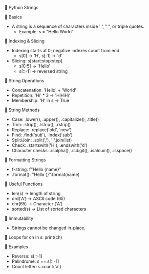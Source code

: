 🔹 Python Strings 

🔸 Basics
- A string is a sequence of characters inside ' ', " ", or triple quotes.
  - Example: s = "Hello World"

🔸 Indexing & Slicing
- Indexing starts at 0; negative indexes count from end.
  - s[0] → 'H', s[-1] → 'd'
- Slicing: s[start:stop:step]
  - s[0:5] → 'Hello'
  - s[::-1] → reversed string

🔸 String Operations
- Concatenation: 'Hello' + 'World'
- Repetition: 'Hi' * 3 → 'HiHiHi'
- Membership: 'H' in s → True

🔸 String Methods
- Case: .lower(), .upper(), .capitalize(), .title()
- Trim: .strip(), .lstrip(), .rstrip()
- Replace: .replace('old', 'new')
- Find: .find('sub'), .index('sub')
- Split/Join: .split(','), ' '.join(list)
- Check: .startswith('H'), .endswith('d')
- Character checks: .isalpha(), .isdigit(), .isalnum(), .isspace()

🔸 Formatting Strings
- f-string: f"Hello {name}"
- .format(): "Hello {}".format(name)

🔸 Useful Functions
- len(s) → length of string
- ord('A') → ASCII code (65)
- chr(65) → Character ('A')
- sorted(s) → List of sorted characters

🔸 Immutability
- Strings cannot be changed in-place.

🔸 Loops
for ch in s:
    print(ch)

🔸 Examples
- Reverse: s[::-1]
- Palindrome: s == s[::-1]
- Count letter: s.count('a')
